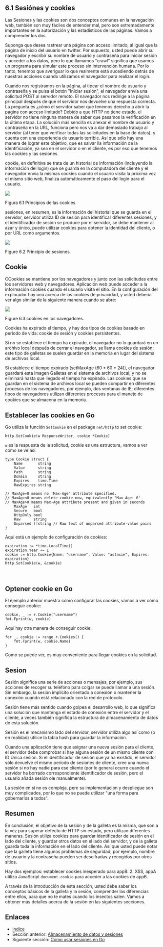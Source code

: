 ## 6.1 Sesiónes y cookies

Las Sesiones y las cookies son dos conceptos comunes en la navegación web, también son muy fáciles de entender mal, pero son extremadamente importantes en la autorización y las estadísticos de las páginas. Vamos a comprender los dos.

Suponga que desea rastrear una página con acceso limitado, al igual que la página de inicio del usuario en twitter. Por supuesto, usted puede abrir su navegador y escribir su nombre de usuario y contraseña para iniciar sesión y acceder a los datos, pero lo que llamamos "crawl" significa que usamos un programa para simular este proceso sin intervención humana. Por lo tanto, tenemos que averiguar lo que realmente está sucediendo detrás de nuestras acciones cuando utilizamos el navegador para realizar el login.

Cuando nos registramos en la página, al tipear el nombre de usuario y contraseña y se pulsa el botón "Iniciar sesión", el navegador envía una solicitud POST al servidor remoto. El navegador nos redirige a la página principal después de que el servidor nos devuelve una respuesta correcta. La pregunta es ¿cómo el servidor saber que tenemos derecho a abrir la página con acceso limitado? Debido a que HTTP no tiene estado, el servidor no tiene ninguna manera de saber que pasamos la verificación en la última etapa. La solución más sencilla es anexar el nombre de usuario y contraseña en la URL, funciona pero nos va a dar demasiado trabajo al servidor (al tener que verificar todas las solicitudes en la base de datos), y cuenta con una experiencia de usuario terrible. Así que sólo hay una manera de lograr este objetivo, que es salvar lla información de la identificación, ya sea en el servidor o en el cliente, es por eso que tenemos las cookies y las sesiones.

cookie, en definitiva se trata de un historial de información (incluyendo la información del login) que se guarda en la computadora del cliente y el navegador envía la mismas cookies cuando el usuario visita la próxima vez el mismo sitio web, finaliza automáticamente  el paso del login para el usuario.


![](images/6.1.cookie2.png?raw=true)

Figura 6.1 Principios de las cookies.

sesiones, en resumen, es la información del historial que se guarda en el servidor, servidor utiliza ID de sesión para identificar diferentes sesiones, y el identificador de sesión se produce por el servidor, se debe mantener al azar y único, puede utilizar cookies para obtener la identidad del cliente, o por URL como argumentos.

![](images/6.1.session.png?raw=true)

Figure 6.2 Principio de sesiones.

## Cookie

CCookies se mantiene por los navegadores y junto con las solicitudes entre los servidores web y navegadores. Aplicación web puede acceder a la información cookies cuando el usuario visita el sitio. En la configuración del explorador hay uno acerca de las cookies de privacidad, y usted debería ver algo similar de la siguiente manera cuando se abre:

![](images/6.1.cookie.png?raw=true)

Figure 6.3 cookies en los navegadores.

Cookies ha expirado el tiempo, y hay dos tipos de cookies basado en periodo de vida: cookie de sesión y cookies persistentes.

Si no se establece el tiempo ha expirado, el navegador no lo guardará en un archivo local después de cerrar el navegador, se llama cookies de sesión; este tipo de galletas se suelen guardar en la memoria en lugar del sistema de archivos local.

Si establece el tiempo expirado (setMaxAge (60 * 60 * 24)), el navegador guardará esta imagen Galletas en el sistema de archivos local, y no se eliminará hasta que llegado el tiempo ha expirado. Las cookies que se guardan en el sistema de archivos local se pueden compartir en diferentes procesos de los navegadores, por ejemplo, dos ventanas de IE; diferentes tipos de navegadores utilizan diferentes procesos para el manejo de cookies que se almacena en la memoria.  　　

## Establecer las cookies en Go

Go utiliza la función `SetCookie` en el package `net/http` to set cookie:

	http.SetCookie(w ResponseWriter, cookie *Cookie)

`w`  es la respuesta de la solicitud, cookie es una estructura, vamos a ver cómo se ve así:

	type Cookie struct {
	    Name       string
	    Value      string
	    Path       string
	    Domain     string
	    Expires    time.Time
	    RawExpires string
	
	// MaxAge=0 means no 'Max-Age' attribute specified.
	// MaxAge<0 means delete cookie now, equivalently 'Max-Age: 0'
	// MaxAge>0 means Max-Age attribute present and given in seconds
	    MaxAge   int
	    Secure   bool
	    HttpOnly bool
	    Raw      string
	    Unparsed []string // Raw text of unparsed attribute-value pairs
	}

Aquí está un ejemplo de configuración de cookies:

	expiration := *time.LocalTime()
	expiration.Year += 1
	cookie := http.Cookie{Name: "username", Value: "astaxie", Expires: expiration}
	http.SetCookie(w, &cookie)
　　

## Optener cookie en Go

El ejemplo anterior muestra cómo configurar las cookies, vamos a ver cómo conseguir cookie:

	cookie, _ := r.Cookie("username")
	fmt.Fprint(w, cookie)

Aquí hay otra manera de conseguir cookie:

	for _, cookie := range r.Cookies() {
	    fmt.Fprint(w, cookie.Name)
	}

Como se puede ver, es muy conveniente para llegar cookies en la solicitud.

## Sesion

Sesión significa una serie de acciones o mensajes, por ejemplo, sus acciones de recoger su teléfono para colgar se puede llamar a una sesión. Sin embargo, la sesión implícito orientado a conexión o mantener la conexión cuando está relacionado con la red de protocolo.

Sesión tiene más sentido cuando golpea el desarrollo web, lo que significa una solución que mantenga el estado de conexión entre el servidor y el cliente, a veces también significa la estructura de almacenamiento de datos de esta solución.

Sesión es el mecanismo lado del servidor, servidor utiliza algo así como (o en realidad) utilice la tabla hash para guardar la información.

Cuando una aplicación tiene que asignar una nueva sesión para el cliente, el servidor debe comprobar si hay alguna sesión de un mismo cliente con ID Única sesión. Si el identificador de sesión que ya ha existido, el servidor sólo devuelve el mismo período de sesiones de cliente, cree una nueva sesión si no hay nadie para ese cliente (por lo general ocurre cuando el servidor ha borrado correspondiente identificador de sesión, pero el usuario añada sesión ole manualmente).

La sesión en sí no es compleja, pero su implementación y despliegue son muy complicados, por lo que no se puede utilizar "una forma para gobernarlos a todos".

## Resumen

En conclusión, el objetivo de la sesión y de la galleta es la misma, que son a la vez para superar defecto de HTTP sin estado, pero utilizan diferentes maneras. Sesión utiliza cookies para guardar identificador de sesión en el lado del cliente, y guardar otros datos en el lado del servidor, y de la galleta guarda toda la información en el lado del cliente. Así que usted puede notar que la galleta tiene algunos problemas de seguridad, por ejemplo, nombre de usuario y la contraseña pueden ser descifradas y recogidos por otros sitios.

Hay dos ejemplos:
 establecer cookies inesperado para appB.
2. XSS, appA utiliza JavaScript `document.cookie` para acceder a las cookies de appB.

A través de la introducción de esta sección, usted debe saber los conceptos básicos de la galleta y la sesión, comprender las diferencias entre ellos, para que no te mates cuando los insectos salen. Vamos a obtener más detalles acerca de la sesión en las siguientes secciones.

## Enlaces

- [Indice](preface.md)
- Sección anterior: [Almacenamiento de datos y sesiones](06.0.md)
- Siguiente sección: [Como usar sesiones en Go](06.2.md)